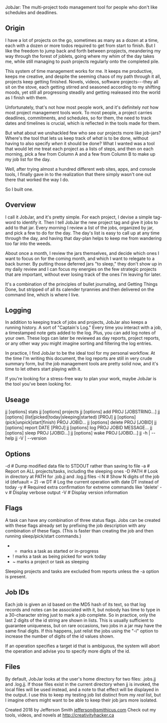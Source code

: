 JobJar: The multi-project todo management tool for people who don't like schedules and deadlines.

Origin
------
I have a lot of projects on the go, sometimes as many as a dozen at a time, each with a dozen or more todos required to get from start to finish. But I like the freedom to jump back and forth between propjects, meandering my way through the forest of joblets, going where my whim of the day takes me, while still managing to push projects regularly onto the completed pile.

This system of time management works for me. It keeps me productive, keeps me creative, and despite the seeming chaos of my path through it all, projects keep getting finished. Novels, videos, software projects---they all sit on the stove, each getting stirred and seasoned according to my shifting moods, yet still all progressing steadily and getting realeased into the world as I finish with them.

Unfortunately, that's not how most people work, and it's definitely _not_ how most project management tools work. To most people, a project carries deadlines, commitments, and schedules, so for them, the need to track dates and timelines is crucial, which is reflected in the tools made for them. 

But what about we unshackled few who see our projects more like job-jars? Where's the tool that lets us keep track of _what_ is to be done, without having to also specify _when_ it should be done? What I wanted was a tool that would let me treat each project as a lists of steps, and then on each morning, pick a few from Column A and a few from Column B to make up my job list for the day.

Well, after trying almost a hundred different web sites, apps, and console tools, I finally gave in to the realization that there simply wasn't one out there that worked the way I do. 

So I built one.

Overview
--------
I call it JobJar, and it's pretty simple. For each project, I devise a simple tag-word to identify it. Then I tell JobJar the new project tag and give it jobs to add to that jar. Every morning I review a list of the jobs, organized by jar, and pick a few to do for the day. The day's list is easy to call up at any time through the day, and having that day-plan helps to keep me from wandering too far into the weeds.

About once a month, I review the jars themselves, and decide which ones I want to focus on for the coming month, and which I want to relegate to a back burner. By putting those deferred jars "to sleep," they don't show up in my daily review and I can focus my energies on the few strategic projects that are important, without ever losing track of the ones I'm leaving for later.

It's a combination of the principles of bullet journaling, and Getting Things Done, but stripped of all its calender tyrannies and then delivered on the command line, which is where I live.

Logging
-------
In addition to keeping track of jobs and projects, JobJar also keeps a running history. A sort of "Captain's Log." Every time you interact with a job, a timestamped note gets added to the log. Plus, you can add log notes of your own. These logs can later be reviewed as day reports, project reports, or any other way you might imagine sorting and filtering the log entries.

In practice, I find JobJar to be the ideal tool for my personal workflow. At the time I'm writing this document, the log reports are still in very crude summary form, but the job management tools are pretty solid now, and it's time to let others start playing with it. 

If you're looking for a stress-free way to plan your work, maybe JobJar is the tool you've been looking for.


Useage
------

   jj [options] stats
   jj [options] projects
   jj [options] add PROJ [JOBSTRING...]
   jj [options] (list|picked|today|sleeping|started) [PROJ]
   jj [options] (pick|unpick|start|finish) PROJ JOBID...
   jj [options] delete PROJ [JOBID]
   jj [options] report DATE [PROJ]
   jj [options] log PROJ JOBID MESSAGE...
   jj [options] sleep PROJ [JOBID...]
   jj [options] wake PROJ [JOBID...]
   jj -h | --help
   jj -V | --version

Options
-------
   -d      # Dump modified data file to STDOUT rather than saving to file
   -a      # Report on ALL projects/tasks, including the sleeping ones
   -D PATH # Look in directory at PATH for .job.jj and .log.jj files
   -i N    # Show N digits of the job id (defuault = 2)
   -w DT   # Log the current operation with date DT instead of today
   -y      # Required extra confirmation for extreme commands like 'delete'
   -v      # Display verbose output
   -V      # Display version information

Flags
-----

A task can have any combination of three status flags. Jobs can be created with these flags already set by prefixing the job description with any combination of these flags. (This is faster than creating the job and then running sleep/pick/start commands.) 

 - * marks a task as started or in-progress
 - ! marks a task as being picked for work today
 - ~ marks a project or task as sleeping

Sleeping projects and tasks are excluded from reports unless the -a option is present.

Job IDs
-------
Each job is given an id based on the MD5 hash of its text, so that log records and notes can be associated with it, but nobody has time to type in a 30-character string just to mark a job complete. So in practice, only the last 2 digits of the id string are shown in lists. This is usually sufficient to guarantee uniqueness, but on rare occasions, two jobs in a jar may have the same final digits. If this happens, just relist the jobs using the "-i" option to increase the number of digits of the id values shown.

If an operation specifies a target id that is ambiguous, the system will abort the operation and advise you to specify more digits of the id.

Files
-----
By default, JobJar looks at the user's home directory for two files: .jobs.jj and .log.jj. If those files exist in the current directory when jj is invoked, the local files will be used instead, and a note to that effect will be displayed in the output. I use this to keep my testing job list distinct from my _real_ list, but I imagine others might want to be able to keep their job jars more isolated.



Created 2018 by Jefferson Smith <jefferson@smithicus.com>
Check out my tools, videos, and novels at http://creativityhacker.ca
